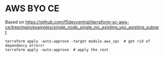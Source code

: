 # AWS BYO CE

Based on https://github.com/f5devcentral/terraform-xc-aws-ce/tree/main/examples/single_node_single_nic_existing_vpc_existing_subnet

```
terraform apply -auto-approve -target module.aws_vpc  # get rid of dependency errors!
terraform apply -auto-approve  # apply the rest
```